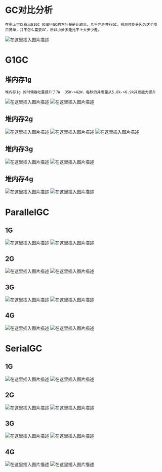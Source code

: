 ﻿# GC对比分析
    在图上可以看出G1GC 和串行GC的吞吐量是比较高，几乎完胜并行GC，预测可能是因为这个项目简单，并不怎么需要GC，所以小步多走比不上大步少走。
![在这里插入图片描述](https://img-blog.csdnimg.cn/20210118184409953.png?x-oss-process=image/watermark,type_ZmFuZ3poZW5naGVpdGk,shadow_10,text_aHR0cHM6Ly9ibG9nLmNzZG4ubmV0L3RoZWZseWJyaWQ=,size_16,color_FFFFFF,t_70)
    

 
# G1GC
## 堆内存1g
    堆内存1g 的时候吞吐量提升了7W  35W->42W，每秒的并发量从5.8k->6.9k并发能力提升
  
![在这里插入图片描述](https://img-blog.csdnimg.cn/2021011816093689.png?x-oss-process=image/watermark,type_ZmFuZ3poZW5naGVpdGk,shadow_10,text_aHR0cHM6Ly9ibG9nLmNzZG4ubmV0L3RoZWZseWJyaWQ=,size_16,color_FFFFFF,t_70)
![在这里插入图片描述](https://img-blog.csdnimg.cn/20210118161001752.png?x-oss-process=image/watermark,type_ZmFuZ3poZW5naGVpdGk,shadow_10,text_aHR0cHM6Ly9ibG9nLmNzZG4ubmV0L3RoZWZseWJyaWQ=,size_16,color_FFFFFF,t_70)

   ## 堆内存2g
![在这里插入图片描述](https://img-blog.csdnimg.cn/20210118160633418.png)
![在这里插入图片描述](https://img-blog.csdnimg.cn/20210118160705541.png?x-oss-process=image/watermark,type_ZmFuZ3poZW5naGVpdGk,shadow_10,text_aHR0cHM6Ly9ibG9nLmNzZG4ubmV0L3RoZWZseWJyaWQ=,size_16,color_FFFFFF,t_70)
![在这里插入图片描述](https://img-blog.csdnimg.cn/20210118160717889.png?x-oss-process=image/watermark,type_ZmFuZ3poZW5naGVpdGk,shadow_10,text_aHR0cHM6Ly9ibG9nLmNzZG4ubmV0L3RoZWZseWJyaWQ=,size_16,color_FFFFFF,t_70)


##  堆内存3g
![在这里插入图片描述](https://img-blog.csdnimg.cn/2021011816191819.png?x-oss-process=image/watermark,type_ZmFuZ3poZW5naGVpdGk,shadow_10,text_aHR0cHM6Ly9ibG9nLmNzZG4ubmV0L3RoZWZseWJyaWQ=,size_16,color_FFFFFF,t_70)
![在这里插入图片描述](https://img-blog.csdnimg.cn/20210118161930319.png?x-oss-process=image/watermark,type_ZmFuZ3poZW5naGVpdGk,shadow_10,text_aHR0cHM6Ly9ibG9nLmNzZG4ubmV0L3RoZWZseWJyaWQ=,size_16,color_FFFFFF,t_70)


## 堆内存4g
![在这里插入图片描述](https://img-blog.csdnimg.cn/20210118161708840.png?x-oss-process=image/watermark,type_ZmFuZ3poZW5naGVpdGk,shadow_10,text_aHR0cHM6Ly9ibG9nLmNzZG4ubmV0L3RoZWZseWJyaWQ=,size_16,color_FFFFFF,t_70)
![在这里插入图片描述](https://img-blog.csdnimg.cn/20210118161719690.png?x-oss-process=image/watermark,type_ZmFuZ3poZW5naGVpdGk,shadow_10,text_aHR0cHM6Ly9ibG9nLmNzZG4ubmV0L3RoZWZseWJyaWQ=,size_16,color_FFFFFF,t_70)
# ParallelGC
 ## 1G
 ![在这里插入图片描述](https://img-blog.csdnimg.cn/20210118164724589.png?x-oss-process=image/watermark,type_ZmFuZ3poZW5naGVpdGk,shadow_10,text_aHR0cHM6Ly9ibG9nLmNzZG4ubmV0L3RoZWZseWJyaWQ=,size_16,color_FFFFFF,t_70)
![在这里插入图片描述](https://img-blog.csdnimg.cn/20210118164851228.png?x-oss-process=image/watermark,type_ZmFuZ3poZW5naGVpdGk,shadow_10,text_aHR0cHM6Ly9ibG9nLmNzZG4ubmV0L3RoZWZseWJyaWQ=,size_16,color_FFFFFF,t_70)
## 2G
![在这里插入图片描述](https://img-blog.csdnimg.cn/20210118165114514.png?x-oss-process=image/watermark,type_ZmFuZ3poZW5naGVpdGk,shadow_10,text_aHR0cHM6Ly9ibG9nLmNzZG4ubmV0L3RoZWZseWJyaWQ=,size_16,color_FFFFFF,t_70)
![在这里插入图片描述](https://img-blog.csdnimg.cn/20210118165123868.png?x-oss-process=image/watermark,type_ZmFuZ3poZW5naGVpdGk,shadow_10,text_aHR0cHM6Ly9ibG9nLmNzZG4ubmV0L3RoZWZseWJyaWQ=,size_16,color_FFFFFF,t_70)
## 3G
![在这里插入图片描述](https://img-blog.csdnimg.cn/20210118165419615.png?x-oss-process=image/watermark,type_ZmFuZ3poZW5naGVpdGk,shadow_10,text_aHR0cHM6Ly9ibG9nLmNzZG4ubmV0L3RoZWZseWJyaWQ=,size_16,color_FFFFFF,t_70)
![在这里插入图片描述](https://img-blog.csdnimg.cn/20210118165459488.png?x-oss-process=image/watermark,type_ZmFuZ3poZW5naGVpdGk,shadow_10,text_aHR0cHM6Ly9ibG9nLmNzZG4ubmV0L3RoZWZseWJyaWQ=,size_16,color_FFFFFF,t_70)
## 4G
![在这里插入图片描述](https://img-blog.csdnimg.cn/20210118170107207.png?x-oss-process=image/watermark,type_ZmFuZ3poZW5naGVpdGk,shadow_10,text_aHR0cHM6Ly9ibG9nLmNzZG4ubmV0L3RoZWZseWJyaWQ=,size_16,color_FFFFFF,t_70)
![在这里插入图片描述](https://img-blog.csdnimg.cn/20210118170123750.png?x-oss-process=image/watermark,type_ZmFuZ3poZW5naGVpdGk,shadow_10,text_aHR0cHM6Ly9ibG9nLmNzZG4ubmV0L3RoZWZseWJyaWQ=,size_16,color_FFFFFF,t_70)
# SerialGC
## 1G
![在这里插入图片描述](https://img-blog.csdnimg.cn/20210118184205105.png?x-oss-process=image/watermark,type_ZmFuZ3poZW5naGVpdGk,shadow_10,text_aHR0cHM6Ly9ibG9nLmNzZG4ubmV0L3RoZWZseWJyaWQ=,size_16,color_FFFFFF,t_70)
![在这里插入图片描述](https://img-blog.csdnimg.cn/20210118184222787.png?x-oss-process=image/watermark,type_ZmFuZ3poZW5naGVpdGk,shadow_10,text_aHR0cHM6Ly9ibG9nLmNzZG4ubmV0L3RoZWZseWJyaWQ=,size_16,color_FFFFFF,t_70)

## 2G
![在这里插入图片描述](https://img-blog.csdnimg.cn/20210118181431180.png?x-oss-process=image/watermark,type_ZmFuZ3poZW5naGVpdGk,shadow_10,text_aHR0cHM6Ly9ibG9nLmNzZG4ubmV0L3RoZWZseWJyaWQ=,size_16,color_FFFFFF,t_70)
![在这里插入图片描述](https://img-blog.csdnimg.cn/20210118181539704.png?x-oss-process=image/watermark,type_ZmFuZ3poZW5naGVpdGk,shadow_10,text_aHR0cHM6Ly9ibG9nLmNzZG4ubmV0L3RoZWZseWJyaWQ=,size_16,color_FFFFFF,t_70)
## 3G
![在这里插入图片描述](https://img-blog.csdnimg.cn/20210118183936283.png?x-oss-process=image/watermark,type_ZmFuZ3poZW5naGVpdGk,shadow_10,text_aHR0cHM6Ly9ibG9nLmNzZG4ubmV0L3RoZWZseWJyaWQ=,size_16,color_FFFFFF,t_70)
![在这里插入图片描述](https://img-blog.csdnimg.cn/20210118184009843.png?x-oss-process=image/watermark,type_ZmFuZ3poZW5naGVpdGk,shadow_10,text_aHR0cHM6Ly9ibG9nLmNzZG4ubmV0L3RoZWZseWJyaWQ=,size_16,color_FFFFFF,t_70)


## 4G
![在这里插入图片描述](https://img-blog.csdnimg.cn/20210118170445898.png?x-oss-process=image/watermark,type_ZmFuZ3poZW5naGVpdGk,shadow_10,text_aHR0cHM6Ly9ibG9nLmNzZG4ubmV0L3RoZWZseWJyaWQ=,size_16,color_FFFFFF,t_70)
![在这里插入图片描述](https://img-blog.csdnimg.cn/20210118170457414.png?x-oss-process=image/watermark,type_ZmFuZ3poZW5naGVpdGk,shadow_10,text_aHR0cHM6Ly9ibG9nLmNzZG4ubmV0L3RoZWZseWJyaWQ=,size_16,color_FFFFFF,t_70)

